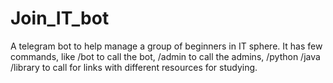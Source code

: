 # Join_IT_bot
A telegram bot to help manage a group of beginners in IT sphere. It has few commands, like /bot to call the bot, /admin to call the admins, 
/python /java /library to call for links with different resources for studying.


